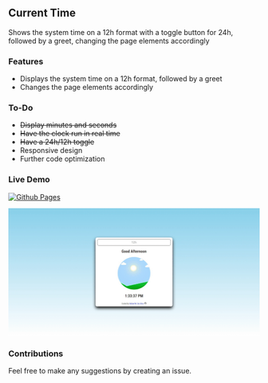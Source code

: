 ## Current Time

Shows the system time on a 12h format with a toggle button for 24h, followed by a greet, changing the page elements accordingly

### Features

- Displays the system time on a 12h format, followed by a greet
- Changes the page elements accordingly

### To-Do

- ~~Display minutes and seconds~~
- ~~Have the clock run in real time~~
- ~~Have a 24h/12h toggle~~
- Responsive design
- Further code optimization

### Live Demo

[![Github Pages](https://img.shields.io/badge/github%20pages-121013?style=for-the-badge&logo=github&logoColor=white)](https://rafaelmdasilva.github.io/current-time/)

[![Page Preview](./images/preview.gif)](https://rafaelmdasilva.github.io/current-time/)

### Contributions

Feel free to make any suggestions by creating an issue.
